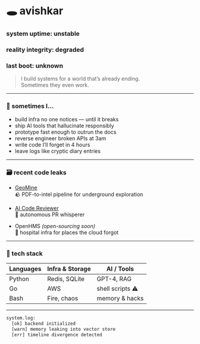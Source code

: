# 🕳️ avishkar

### system uptime: unstable  
### reality integrity: degraded  
### last boot: unknown

> I build systems for a world that’s already ending.  
> Sometimes they even work.

---

### 🧷 sometimes I...

- build infra no one notices — until it breaks  
- ship AI tools that hallucinate responsibly  
- prototype fast enough to outrun the docs  
- reverse engineer broken APIs at 3am  
- write code I’ll forget in 4 hours  
- leave logs like cryptic diary entries

---

### 🗃️ recent code leaks

- [GeoMine](https://github.com/ashkaaar/GeoMine-NER-Geolocation)  
  🪨 PDF-to-intel pipeline for underground exploration

- [AI Code Reviewer](https://github.com/ashkaaar/AI-code-review)  
  👻 autonomous PR whisperer

- OpenHMS *(open-sourcing soon)*  
  🏥 hospital infra for places the cloud forgot

---

### 🧠 tech stack

| Languages | Infra & Storage | AI / Tools       |
|-----------|------------------|------------------|
| Python    | Redis, SQLite    | GPT-4, RAG       |
| Go        | AWS              | shell scripts ⚠️ |
| Bash      | Fire, chaos      | memory & hacks   |

---

```txt
system.log:
  [ok] backend initialized
  [warn] memory leaking into vector store
  [err] timeline divergence detected

